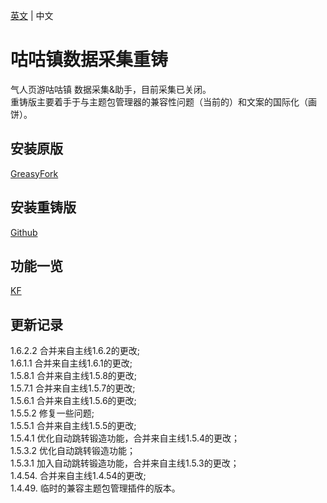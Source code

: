 [英文](README.md) | 中文  
# 咕咕镇数据采集重铸
气人页游咕咕镇 数据采集&助手，目前采集已关闭。   
重铸版主要着手于与主题包管理器的兼容性问题（当前的）和文案的国际化（画饼）。

## 安装原版  
[GreasyFork](https://greasyfork.org/scripts/445173)

## 安装重铸版    
[Github](https://github.com/HazukiKaguya/GuguTownDAQ_Reforged/raw/main/GuguTownDAQ_Reforged.user.js)

## 功能一览
[KF](https://kf.miaola.work/read.php?tid=913532&sf=9ac)

## 更新记录
1.6.2.2 合并来自主线1.6.2的更改;   
1.6.1.1 合并来自主线1.6.1的更改;   
1.5.8.1 合并来自主线1.5.8的更改;     
1.5.7.1 合并来自主线1.5.7的更改;     
1.5.6.1 合并来自主线1.5.6的更改;     
1.5.5.2 修复一些问题;   
1.5.5.1 合并来自主线1.5.5的更改;   
1.5.4.1 优化自动跳转锻造功能，合并来自主线1.5.4的更改；   
1.5.3.2 优化自动跳转锻造功能；   
1.5.3.1 加入自动跳转锻造功能，合并来自主线1.5.3的更改；    
1.4.54. 合并来自主线1.4.54的更改;    
1.4.49. 临时的兼容主题包管理插件的版本。
